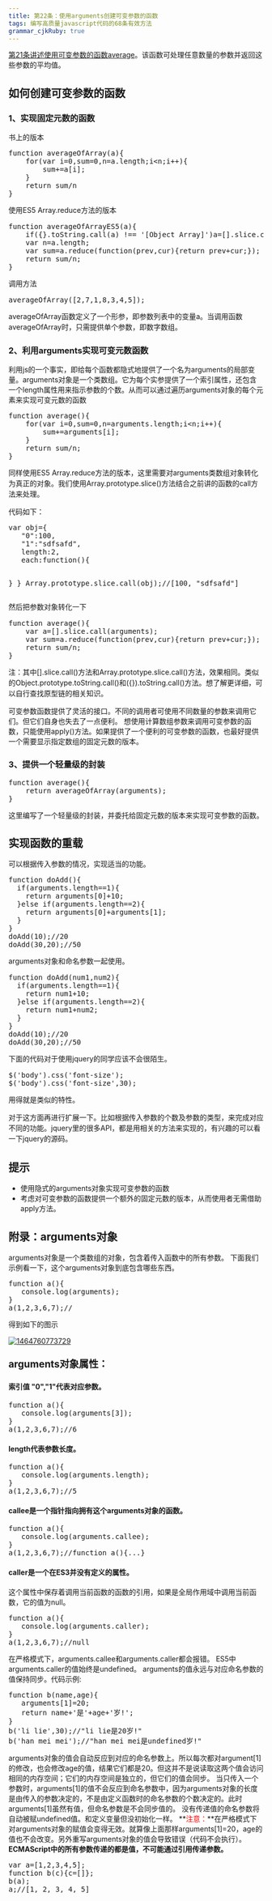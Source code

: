 ```yaml
---
title: 第22条：使用arguments创建可变参数的函数
tags: 编写高质量javascript代码的68条有效方法
grammar_cjkRuby: true
---
```


[第21条讲述使用可变参数的函数average](http://www.cnblogs.com/wengxuesong/p/5545281.html)。该函数可处理任意数量的参数并返回这些参数的平均值。

## 如何创建可变参数的函数

### 1、实现固定元数的函数

书上的版本
 <div class="cnblogs_Highlighter"><pre class="brush:javascript;gutter:true;">function averageOfArray(a){
    for(var i=0,sum=0,n=a.length;i&lt;n;i++){
        sum+=a[i];
    }
    return sum/n
}
</pre></div>

<span style="line-height: 1.5">使用ES5 Array.reduce方法的版本</span>

<div class="cnblogs_Highlighter"><pre class="brush:javascript;gutter:true;">function averageOfArrayES5(a){
    if({}.toString.call(a) !== '[Object Array]')a=[].slice.call(a);
    var n=a.length;
    var sum=a.reduce(function(prev,cur){return prev+cur;});
    return sum/n;
}
</pre></div>

<span style="line-height: 1.5">调用方法</span>

<div class="cnblogs_Highlighter"><pre class="brush:javascript;gutter:true;">averageOfArray([2,7,1,8,3,4,5]);
</pre></div>

<span style="line-height: 1.5">averageOfArray函数定义了一个形参，即参数列表中的变量a。当调用函数averageOfArray时，只需提供单个参数，即数字数组。</span>

### 2、利用arguments实现可变元数函数

利用js的一个事实，即给每个函数都隐式地提供了一个名为arguments的局部变量。arguments对象是一个类数组。它为每个实参提供了一个索引属性，还包含一个length属性用来指示参数的个数。从而可以通过遍历arguments对象的每个元素来实现可变元数的函数

<div class="cnblogs_Highlighter"><pre class="brush:javascript;gutter:true;">function average(){
    for(var i=0,sum=0,n=arguments.length;i&lt;n;i++){
        sum+=arguments[i];
    }
    return sum/n;
}
</pre></div>

<span style="line-height: 1.5">同样使用ES5 Array.reduce方法的版本，这里需要对arguments类数组对象转化为真正的对象。我们使用Array.prototype.slice()方法结合之前讲的函数的call方法来处理。</span>

代码如下：

<div class="cnblogs_Highlighter"><pre class="brush:javascript;gutter:true;">var obj={
   "0":100,
   "1":"sdfsafd",
   length:2,
   each:function(){

   }
}
Array.prototype.slice.call(obj);//[100, "sdfsafd"]
</pre></div>

<span style="line-height: 1.5">然后把参数对象转化一下</span>

<div class="cnblogs_Highlighter"><pre class="brush:javascript;gutter:true;">function average(){
    var a=[].slice.call(arguments);
    var sum=a.reduce(function(prev,cur){return prev+cur;});
    return sum/n;
}
</pre></div>

<span style="line-height: 1.5">注：其中[].slice.call()方法和Array.prototype.slice.call()方法，效果相同。类似的Object.prototype.toString.call()和({}).toString.call()方法。想了解更详细，可以自行查找原型链的相关知识。</span>

可变参数函数提供了灵活的接口。不同的调用者可使用不同数量的参数来调用它们。但它们自身也失去了一点便利。
想使用计算数组参数来调用可变参数的函数，只能使用apply()方法。如果提供了一个便利的可变参数的函数，也最好提供一个需要显示指定数组的固定元数的版本。

### 3、提供一个轻量级的封装

<div class="cnblogs_Highlighter"><pre class="brush:javascript;gutter:true;">function average(){
    return averageOfArray(arguments);
}
</pre></div>

这里编写了一个轻量级的封装，并委托给固定元数的版本来实现可变参数的函数。

## 实现函数的重载

可以根据传入参数的情况，实现适当的功能。 

<div class="cnblogs_Highlighter"><pre class="brush:javascript;gutter:true;">function doAdd(){
  if(arguments.length==1){
    return arguments[0]+10;
  }else if(arguments.length==2){
    return arguments[0]+arguments[1];
  }
}
doAdd(10);//20
doAdd(30,20);//50
</pre></div>

<span style="line-height: 1.5">arguments对象和命名参数一起使用。</span>&nbsp;

<div class="cnblogs_Highlighter"><pre class="brush:javascript;gutter:true;">function doAdd(num1,num2){
  if(arguments.length==1){
    return num1+10;
  }else if(arguments.length==2){
    return num1+num2;
  }
}
doAdd(10);//20
doAdd(30,20);//50
</pre></div>

<span style="line-height: 1.5">下面的代码对于使用jquery的同学应该不会很陌生。</span>

<div class="cnblogs_Highlighter"><pre class="brush:javascript;gutter:true;">$('body').css('font-size');
$('body').css('font-size',30);
</pre></div>

<span style="line-height: 1.5">用得就是类似的特性。</span>

<span style="line-height: 1.5">对于这方面再进行扩展一下。比如根据传入参数的个数及参数的类型，来完成对应不同的功能。jquery里的很多API，都是用相关的方法来实现的，有兴趣的可以看一下jquery的源码。</span>

## 提示

- 使用隐式的arguments对象实现可变参数的函数
- 考虑对可变参数的函数提供一个额外的固定元数的版本，从而使用者无需借助apply方法。

## 附录：arguments对象

arguments对象是一个类数组的对象，包含着传入函数中的所有参数。
下面我们示例看一下，这个arguments对象到底包含哪些东西。

<div class="cnblogs_Highlighter"><pre class="brush:javascript;gutter:true;">function a(){
   console.log(arguments);
}
a(1,2,3,6,7);//
</pre></div>

<span style="line-height: 1.5">得到如下的图示</span>

[![1464760773729](http://images2015.cnblogs.com/blog/156514/201606/156514-20160601144238352-1571421111.jpg "1464760773729")](http://images2015.cnblogs.com/blog/156514/201606/156514-20160601144237649-1878119964.jpg)

### <span style="line-height: 1.5; font-size: 1.17em">arguments对象属性</span><span style="line-height: 1.5; font-size: 1.17em">：</span>

#### 索引值 "0","1"代表对应参数。

<div class="cnblogs_Highlighter"><pre class="brush:javascript;gutter:true;">function a(){
   console.log(arguments[3]);
}
a(1,2,3,6,7);//6</pre></div>

#### length代表参数长度。

<div class="cnblogs_Highlighter"><pre class="brush:javascript;gutter:true;">function a(){
   console.log(arguments.length);
}
a(1,2,3,6,7);//5</pre></div>

#### callee是一个指针指向拥有这个arguments对象的函数。

<div class="cnblogs_Highlighter"><pre class="brush:javascript;gutter:true;">function a(){
   console.log(arguments.callee);
}
a(1,2,3,6,7);//function a(){...}</pre></div>

#### caller是一个在ES3并没有定义的属性。

这个属性中保存着调用当前函数的函数的引用，如果是全局作用域中调用当前函数，它的值为null。

<div class="cnblogs_Highlighter"><pre class="brush:javascript;gutter:true;">function a(){
   console.log(arguments.caller);
}
a(1,2,3,6,7);//null</pre></div>

在严格模式下，arguments.callee和arguments.caller都会报错。
ES5中arguments.caller的值始终是undefined。
arguments的值永远与对应命名参数的值保持同步。代码示例:

<div class="cnblogs_Highlighter"><pre class="brush:javascript;gutter:true;">function b(name,age){
   arguments[1]=20;
   return name+'是'+age+'岁!';
}
b('li lie',30);//"li lie是20岁!"
b('han mei mei');//"han mei mei是undefined岁!"</pre></div>

arguments对象的值会自动反应到对应的命名参数上。所以每次都对argument[1]的修改，也会修改age的值，结果它们都是20。但这并不是说读取这两个值会访问相同的内存空间；它们的内存空间是独立的，但它们的值会同步。
当只传入一个参数时，arguments[1]的值不会反应到命名参数中，因为arguments对象的长度是由传入的参数决定的，不是由定义函数时的命名参数的个数决定的。此时arguments[1]虽然有值，但命名参数是不会同步值的。
没有传递值的命名参数将自动被赋undefined值。和定义变量但没初始化一样。
**<span style="color: #ff0000">注意：</span>**在严格模式下对arguments对象的赋值会变得无效。就算像上面那样arguments[1]=20，age的值也不会改变。另外重写arguments对象的值会导致错误（代码不会执行）。
**ECMAScript中的所有参数传递的都是值，不可能通过引用传递参数。**

<pre class="brush:javascript;gutter:true;">var a=[1,2,3,4,5];
function b(c){c=[]};
b(a);
a;//[1, 2, 3, 4, 5]</pre>